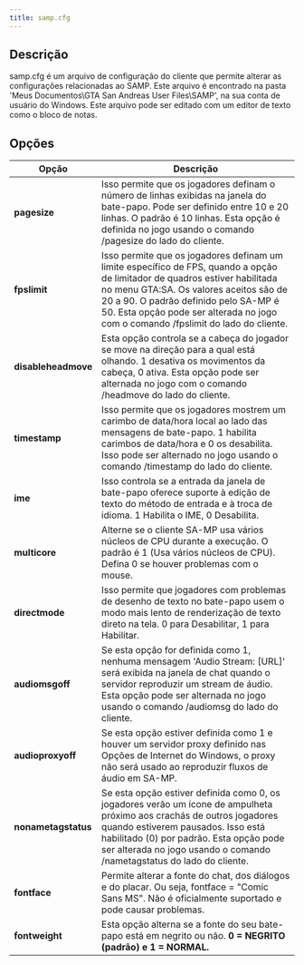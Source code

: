 ```yaml
---
title: samp.cfg
---
```


## Descrição

samp.cfg é um arquivo de configuração do cliente que permite alterar as configurações relacionadas ao SAMP. Este arquivo é encontrado na pasta 'Meus Documentos\GTA San Andreas User Files\SAMP', na sua conta de usuário do Windows. Este arquivo pode ser editado com um editor de texto como o bloco de notas.

## Opções
| Opção                          | Descrição
| -------------------------------- | -----------------------------------------------------------------------------------------------------------------------------------------------------------------------------------------------------
| **pagesize** | Isso permite que os jogadores definam o número de linhas exibidas na janela do bate-papo. Pode ser definido entre 10 e 20 linhas. O padrão é 10 linhas. Esta opção é definida no jogo usando o comando /pagesize do lado do cliente.
| **fpslimit** | Isso permite que os jogadores definam um limite específico de FPS, quando a opção de limitador de quadros estiver habilitada no menu GTA:SA. Os valores aceitos são de 20 a 90. O padrão definido pelo SA-MP é 50. Esta opção pode ser alterada no jogo com o comando /fpslimit do lado do cliente.
| **disableheadmove** | Esta opção controla se a cabeça do jogador se move na direção para a qual está olhando. 1 desativa os movimentos da cabeça, 0 ativa. Esta opção pode ser alternada no jogo com o comando /headmove do lado do cliente. 
| **timestamp** | Isso permite que os jogadores mostrem um carimbo de data/hora local ao lado das mensagens de bate-papo. 1 habilita carimbos de data/hora e 0 os desabilita. Isso pode ser alternado no jogo usando o comando /timestamp do lado do cliente.
| **ime** | Isso controla se a entrada da janela de bate-papo oferece suporte à edição de texto do método de entrada e à troca de idioma. 1 Habilita o IME, 0 Desabilita.
| **multicore** | Alterne se o cliente SA-MP usa vários núcleos de CPU durante a execução. O padrão é 1 (Usa vários núcleos de CPU). Defina 0 se houver problemas com o mouse.
| **directmode** | Isso permite que jogadores com problemas de desenho de texto no bate-papo usem o modo mais lento de renderização de texto direto na tela. 0 para Desabilitar, 1 para Habilitar.
| **audiomsgoff** | Se esta opção for definida como 1, nenhuma mensagem 'Audio Stream: [URL]' será exibida na janela de chat quando o servidor reproduzir um stream de áudio. Esta opção pode ser alternada no jogo usando o comando /audiomsg do lado do cliente.
| **audioproxyoff** | Se esta opção estiver definida como 1 e houver um servidor proxy definido nas Opções de Internet do Windows, o proxy não será usado ao reproduzir fluxos de áudio em SA-MP.
| **nonametagstatus** | Se esta opção estiver definida como 0, os jogadores verão um ícone de ampulheta próximo aos crachás de outros jogadores quando estiverem pausados. Isso está habilitado (0) por padrão. Esta opção pode ser alterada no jogo usando o comando /nametagstatus do lado do cliente.
| **fontface** | Permite alterar a fonte do chat, dos diálogos e do placar. Ou seja, fontface = "Comic Sans MS". Não é oficialmente suportado e pode causar problemas.
| **fontweight** | Esta opção alterna se a fonte do seu bate-papo está em negrito ou não. **0 = NEGRITO (padrão) e 1 = NORMAL.**
